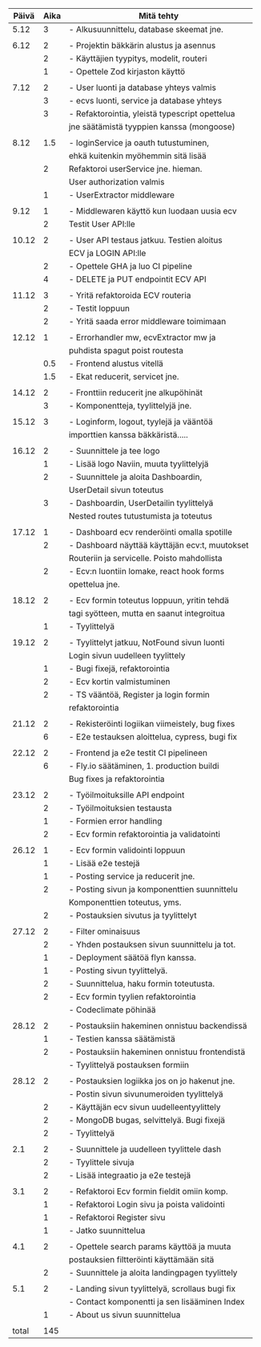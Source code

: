 | Päivä | Aika | Mitä tehty                                     |
|-------|------|------------------------------------------------|
| 5.12  | 3    | - Alkusuunnittelu, database skeemat jne.       |
|       |      |                                                |
| 6.12  | 2    | - Projektin bäkkärin alustus ja asennus        |
|       | 2    | - Käyttäjien tyypitys, modelit, routeri        |
|       | 1    | - Opettele Zod kirjaston käyttö                |
|       |      |                                                |
| 7.12  | 2    | - User luonti ja database yhteys valmis        |
|       | 3    | - ecvs luonti, service ja database yhteys      |
|       | 3    | - Refaktorointia, yleistä typescript opettelua |
|       |      |   jne säätämistä tyyppien kanssa (mongoose)    |
|       |      |                                                |
| 8.12  | 1.5  | - loginService ja oauth tutustuminen,          |
|       |      |   ehkä kuitenkin myöhemmin sitä lisää          |
|       | 2    |   Refaktoroi userService jne. hieman.          |
|       |      |   User authorization valmis                    |
|       | 1    | - UserExtractor middleware                     |
|       |      |                                                |
| 9.12  | 1    | - Middlewaren käyttö kun luodaan uusia ecv     |
|       | 2    |   Testit User API:lle                          |
|       |      |                                                |
| 10.12 | 2    | - User API testaus jatkuu. Testien aloitus     |
|       |      |   ECV ja LOGIN API:lle                         |
|       | 2    | - Opettele GHA ja luo CI pipeline              |
|       | 4    | - DELETE ja PUT endpointit ECV API             |
|       |      |                                                |
| 11.12 | 3    | - Yritä refaktoroida ECV routeria              |
|       | 2    | - Testit loppuun                               |
|       | 2    | - Yritä saada error middleware toimimaan       |
|       |      |                                                |
| 12.12 | 1    | - Errorhandler mw, ecvExtractor mw ja          |
|       |      |   puhdista spagut poist routesta               |
|       | 0.5  | - Frontend alustus vitellä                     |
|       | 1.5  | - Ekat reducerit, servicet jne.                |
|       |      |                                                |
| 14.12 | 2    | - Fronttiin reducerit jne alkupöhinät          |
|       | 3    | - Komponentteja, tyylittelyjä jne.             |
|       |      |                                                |
| 15.12 | 3    | - Loginform, logout, tyylejä ja vääntöä        |
|       |      |   importtien kanssa bäkkäristä.....            |
|       |      |                                                |
| 16.12 | 2    | - Suunnittele ja tee logo                      |
|       | 1    | - Lisää logo Naviin, muuta tyylittelyjä        |
|       | 2    | - Suunnittele ja aloita Dashboardin,           |
|       |      |   UserDetail sivun toteutus                    |
|       | 3    | - Dashboardin, UserDetailin tyylittelyä        |
|       |      |   Nested routes tutustumista ja toteutus       |
|       |      |                                                |
| 17.12 | 1    | - Dashboard ecv renderöinti omalla spotille    |
|       | 2    | - Dashboard näyttää käyttäjän ecv:t, muutokset |
|       |      |   Routeriin ja servicelle. Poisto mahdollista  |
|       | 2    | - Ecv:n luontiin lomake, react hook forms      |
|       |      |   opettelua jne.                               |
|       |      |                                                |
| 18.12 | 2    | - Ecv formin toteutus loppuun, yritin tehdä    |
|       |      |   tagi syötteen, mutta en saanut integroitua   |
|       | 1    | - Tyylittelyä                                  |
|       |      |                                                |
| 19.12 | 2    | - Tyylittelyt jatkuu, NotFound sivun luonti    |
|       |      |   Login sivun uudelleen tyylittely             |
|       | 1    | - Bugi fixejä, refaktorointia                  |
|       | 2    | - Ecv kortin valmistuminen                     |
|       | 2    | - TS vääntöä, Register ja login formin         |
|       |      |   refaktorointia                               |
|       |      |                                                |
| 21.12 | 2    | - Rekisteröinti logiikan viimeistely, bug fixes|
|       | 6    | - E2e testauksen aloittelua, cypress, bugi fix |
|       |      |                                                |
| 22.12 | 2    | - Frontend ja e2e testit CI pipelineen         |
|       | 6    | - Fly.io säätäminen, 1. production buildi      |
|       |      |   Bug fixes ja refaktorointia                  |
|       |      |                                                |
| 23.12 | 2    | - Työilmoituksille API endpoint                |
|       | 2    | - Työilmoituksien testausta                    |
|       | 1    | - Formien error handling                       |
|       | 2    | - Ecv formin refaktorointia ja validatointi    |
|       |      |                                                |
| 26.12 | 1    | - Ecv formin validointi loppuun                |
|       | 1    | - Lisää e2e testejä                            |
|       | 1    | - Posting service ja reducerit jne.            |
|       | 2    | - Posting sivun ja komponenttien suunnittelu   |
|       |      |   Komponenttien toteutus, yms.                 |
|       | 2    | - Postauksien sivutus ja tyylittelyt           |
|       |      |                                                |
| 27.12 | 2    | - Filter ominaisuus                            |
|       | 2    | - Yhden postauksen sivun suunnittelu ja tot.   |
|       | 1    | - Deployment säätöä flyn kanssa.               |
|       | 1    | - Posting sivun tyylittelyä.                   |
|       | 2    | - Suunnittelua, haku formin toteutusta.        |
|       | 2    | - Ecv formin tyylien refaktorointia            |
|       |      | - Codeclimate pöhinää                          |
|       |      |                                                |
| 28.12 | 2    | - Postauksiin hakeminen onnistuu backendissä   |
|       | 1    | - Testien kanssa säätämistä                    |
|       | 2    | - Postauksiin hakeminen onnistuu frontendistä  |
|       |      | - Tyylittelyä postauksen formiin               |
|       |      |                                                |
| 28.12 | 2    | - Postauksien logiikka jos on jo hakenut jne.  |
|       |      | - Postin sivun sivunumeroiden tyylittelyä      |
|       | 2    | - Käyttäjän ecv sivun uudelleentyylittely      |
|       | 2    | - MongoDB bugas, selvittelyä. Bugi fixejä      |
|       | 2    | - Tyylittelyä                                  |
|       |      |                                                |
| 2.1   | 2    | - Suunnittele ja uudelleen tyylittele dash     |
|       | 2    | - Tyylittele sivuja                            |
|       | 2    | - Lisää integraatio ja e2e testejä             |
|       |      |                                                |
| 3.1   | 2    | - Refaktoroi Ecv formin fieldit omiin komp.    |
|       | 1    | - Refaktoroi Login sivu ja poista validointi   |
|       | 1    | - Refaktoroi Register sivu                     |
|       | 1    | - Jatko suunnittelua                           |
|       |      |                                                |
| 4.1   | 2    | - Opettele search params käyttöä ja muuta      |
|       |      |   postauksien filtteröinti käyttämään sitä     |
|       | 2    | - Suunnittele ja aloita landingpagen tyylittely|
|       |      |                                                |
| 5.1   | 2    | - Landing sivun tyylittelyä, scrollaus bugi fix|
|       |      | - Contact komponentti ja sen lisääminen Index  |
|       | 1    | - About us sivun suunnittelua                  |
|       |      |                                                |
| total | 145  |                                                |
